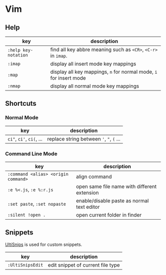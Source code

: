 # Vim

## Help

|key|description|
|---|---|
|`:help key-notation`|find all key abbre meaning such as `<CR>`, `<C-r>` in `imap`.|
|`:imap`|display all insert mode key mappings|
|`:map`|display all key mappings, `n` for normal mode, `i` for insert mode|
|`:nmap`|display all normal mode key mappings|

## Shortcuts

### Normal Mode

|key|description|
|---|---|
|`ci"`, `ci'`, `ci(`, ...|replace string between `'`, `"`, `(` ...|

### Command Line Mode

|key|description|
|---|---|
|`:command <alias> <origin command>`|align command|
|`:e %<.js`, `:e %:r.js`|open same file name with different extension|
|`:set paste`, `:set nopaste`|enable/disable paste as normal text editor|
|`:silent !open .`|open current folder in finder|

## Snippets

[UltiSnips](https://github.com/SirVer/ultisnips) is used for custom snippets.

|key|description|
|---|---|
|`:UltiSnipsEdit`|edit snippet of current file type|

